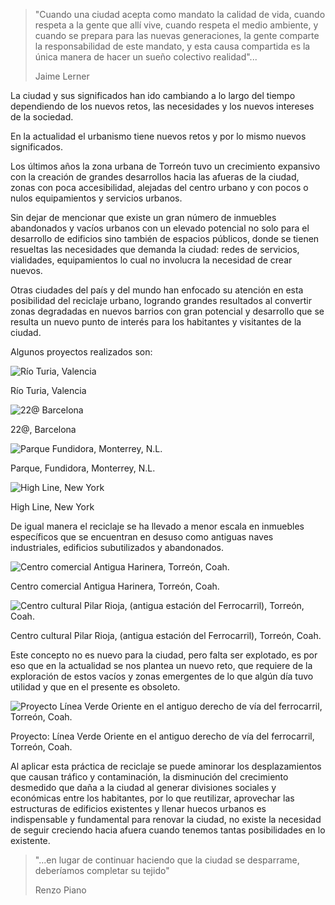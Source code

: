 
> "Cuando una ciudad acepta como mandato la calidad de vida, cuando respeta a la gente que allí vive, cuando respeta el medio ambiente, y cuando se prepara para las nuevas generaciones, la gente comparte la responsabilidad de este mandato, y esta causa compartida es la única manera de hacer un sueño colectivo realidad"...
>
> Jaime Lerner

La ciudad y sus significados han ido cambiando a lo largo del tiempo dependiendo de los nuevos retos, las necesidades y los nuevos intereses de la sociedad.

En la actualidad el urbanismo tiene nuevos retos y por lo mismo nuevos significados.

Los últimos años la zona urbana de Torreón tuvo un crecimiento expansivo con la creación de grandes desarrollos hacia las afueras de la ciudad, zonas con poca accesibilidad, alejadas del centro urbano y  con pocos o nulos equipamientos y servicios urbanos.

Sin dejar de mencionar que existe un gran número de inmuebles abandonados y vacíos urbanos con un elevado potencial no solo para el desarrollo de edificios sino también de espacios públicos, donde se tienen resueltas las necesidades que demanda la ciudad:  redes de servicios, vialidades, equipamientos lo cual no involucra la necesidad de crear nuevos.

Otras ciudades del país y del mundo han enfocado su atención en esta posibilidad del reciclaje urbano, logrando grandes resultados al convertir zonas degradadas en nuevos barrios con gran potencial y desarrollo que se resulta un nuevo punto de interés para los habitantes y visitantes de la ciudad.

Algunos proyectos realizados son:

<img class="img-responsive" src="reciclaje-urbano/01-rio-turia-valencia.jpg" alt="Río Turia, Valencia">

Río Turia, Valencia

<img class="img-responsive" src="reciclaje-urbano/02-barcelona.jpg" alt="22@ Barcelona">

22@, Barcelona

<img class="img-responsive" src="reciclaje-urbano/03-parque-fundidora-monterrey.jpg" alt="Parque Fundidora, Monterrey, N.L.">

Parque, Fundidora, Monterrey, N.L.

<img class="img-responsive" src="reciclaje-urbano/04-high-line-new-york.jpg" alt="High Line, New York">

High Line, New York

De igual manera el reciclaje se ha llevado a menor escala en inmuebles específicos que se encuentran en desuso como antiguas naves industriales, edificios subutilizados  y abandonados.

<img class="img-responsive" src="reciclaje-urbano/05-centro-comercial-antigua-harinera-torreon-coah.jpg" alt="Centro comercial Antigua Harinera, Torreón, Coah.">

Centro comercial Antigua Harinera, Torreón, Coah.

<img class="img-responsive" src="reciclaje-urbano/06-centro-cultural-pilar-rioja-antigua-estacion-del-ferrocarril-torreon-coah.jpg" alt="Centro cultural Pilar Rioja, (antigua estación del Ferrocarril), Torreón, Coah.">

Centro cultural Pilar Rioja, (antigua estación del Ferrocarril), Torreón, Coah.

Este concepto no es nuevo para la ciudad, pero falta ser explotado, es por eso que en la actualidad se nos plantea un nuevo reto, que requiere de la exploración de estos vacíos y zonas emergentes de lo que algún día tuvo utilidad y que en el presente es obsoleto.

<img class="img-responsive" src="reciclaje-urbano/07-proyecto-linea-verde.jpg" alt="Proyecto Línea Verde Oriente en el antiguo derecho de vía del ferrocarril, Torreón, Coah.">

Proyecto: Línea Verde Oriente en el antiguo derecho de vía del ferrocarril, Torreón, Coah.

Al aplicar esta práctica de reciclaje se puede aminorar los desplazamientos que causan tráfico y contaminación, la disminución del crecimiento desmedido que daña a la ciudad al generar divisiones sociales y económicas entre los habitantes, por lo que reutilizar, aprovechar las estructuras de edificios existentes y llenar huecos urbanos es indispensable y fundamental para renovar la ciudad, no existe la necesidad de seguir creciendo hacia afuera cuando tenemos tantas posibilidades en lo existente.

> "...en lugar de continuar haciendo que la ciudad se desparrame, deberíamos completar su tejido"
>
> Renzo Piano
